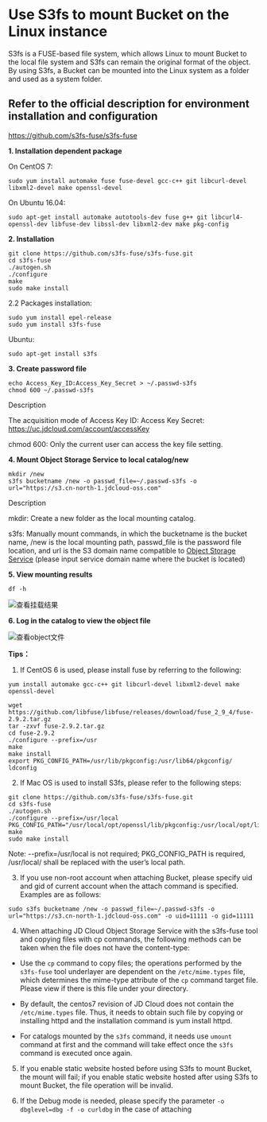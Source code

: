 # Use S3fs to mount Bucket on the Linux instance

S3fs is a FUSE-based file system, which allows Linux to mount Bucket to the local file system and S3fs can remain the original format of the object. By using S3fs, a Bucket can be mounted into the Linux system as a folder and used as a system folder.

## Refer to the official description for environment installation and configuration

https://github.com/s3fs-fuse/s3fs-fuse

**1. Installation dependent package**

On CentOS 7:

```
sudo yum install automake fuse fuse-devel gcc-c++ git libcurl-devel libxml2-devel make openssl-devel
```

On Ubuntu 16.04:

```
sudo apt-get install automake autotools-dev fuse g++ git libcurl4-openssl-dev libfuse-dev libssl-dev libxml2-dev make pkg-config
```

**2. Installation**

```
git clone https://github.com/s3fs-fuse/s3fs-fuse.git
cd s3fs-fuse
./autogen.sh
./configure
make
sudo make install
```

2.2 Packages installation:

```
sudo yum install epel-release
sudo yum install s3fs-fuse
```

Ubuntu:
```
sudo apt-get install s3fs
```

**3. Create password file**

```
echo Access_Key_ID:Access_Key_Secret > ~/.passwd-s3fs
chmod 600 ~/.passwd-s3fs
```

Description

The acquisition mode of Access Key ID: Access Key Secret: https://uc.jdcloud.com/account/accessKey

chmod 600: Only the current user can access the key file setting.

**4. Mount Object Storage Service to local catalog/new**

```
mkdir /new
s3fs bucketname /new -o passwd_file=~/.passwd-s3fs -o url="https://s3.cn-north-1.jdcloud-oss.com"
```
Description

mkdir: Create a new folder as the local mounting catalog.

s3fs: Manually mount commands, in which the bucketname is the bucket name, /new is the local mounting path, passwd_file is the password file location, and url is the S3 domain name compatible to [Object Storage Service](../API-Reference-S3-Compatible/Regions-And-Endpoints.md) (please input service domain name where the bucket is located)

**5. View mounting results**

```
df -h
```

![查看挂载结果](../../../../image/Object-Storage-Service/OSS-072.png)


**6. Log in the catalog to view the object file**


![查看object文件](../../../../image/Object-Storage-Service/OSS-073.png)


**Tips：**

1. If CentOS 6 is used, please install fuse by referring to the following:

```
yum install automake gcc-c++ git libcurl-devel libxml2-devel make openssl-devel

wget https://github.com/libfuse/libfuse/releases/download/fuse_2_9_4/fuse-2.9.2.tar.gz
tar -zxvf fuse-2.9.2.tar.gz
cd fuse-2.9.2
./configure --prefix=/usr
make
make install
export PKG_CONFIG_PATH=/usr/lib/pkgconfig:/usr/lib64/pkgconfig/
ldconfig
```

2. If Mac OS is used to install S3fs, please refer to the following steps:

```
git clone https://github.com/s3fs-fuse/s3fs-fuse.git
cd s3fs-fuse
./autogen.sh
./configure --prefix=/usr/local
PKG_CONFIG_PATH="/usr/local/opt/openssl/lib/pkgconfig:/usr/local/opt/libxml2/lib/pkgconfig"
make
sudo make install
```

Note: --prefix=/usr/local is not required; PKG_CONFIG_PATH is required, /usr/local/ shall be replaced with the user’s local path.

3. If you use non-root account when attaching Bucket, please specify uid and gid of current account when the attach command is specified. Examples are as follows:

```
sudo s3fs bucketname /new -o passwd_file=~/.passwd-s3fs -o url="https://s3.cn-north-1.jdcloud-oss.com" -o uid=11111 -o gid=11111
```

4. When attaching JD Cloud Object Storage Service with the s3fs-fuse tool and copying files with cp commands, the following methods can be taken when the file does not have the content-type:

- Use the `cp` command to copy files; the operations performed by the `s3fs-fuse` tool underlayer are dependent on the `/etc/mime.types` file, which determines the mime-type attribute of the `cp` command target file. Please view if there is this file under your directory.

- By default, the centos7 revision of JD Cloud does not contain the `/etc/mime.types` file. Thus, it needs to obtain such file by copying or installing httpd and the installation command is yum install httpd.

- For catalogs mounted by the `s3fs` command, it needs use `umount` command at first and the command will take effect once the `s3fs` command is executed once again.

5. If you enable static website hosted before using S3fs to mount Bucket, the mount will fail; if you enable static website hosted after using S3fs to mount Bucket, the file operation will be invalid.

6. If the Debug mode is needed, please specify the parameter `-o dbglevel=dbg -f -o curldbg` in the case of attaching
